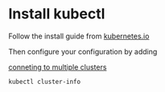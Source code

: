 # Install kubectl

Follow the install guide from [kubernetes.io](https://kubernetes.io/docs/tasks/tools/install-kubectl/)

Then configure your configuration by adding

[conneting to multiple clusters](https://kubernetes.io/docs/tasks/access-application-cluster/configure-access-multiple-clusters/)

    kubectl cluster-info
